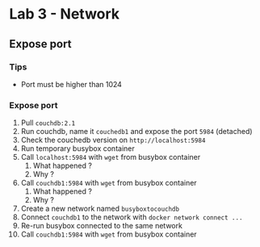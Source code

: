 # Lab 3 - Network

## Expose port

### Tips

- Port must be higher than 1024

### Expose port

1. Pull `couchdb:2.1`
2. Run couchdb, name it `couchedb1` and expose the port `5984` (detached)
3. Check the couchedb version on `http://localhost:5984`
4. Run temporary busybox container
5. Call `localhost:5984` with `wget` from busybox container
   1. What happened ?
   2. Why ?
6. Call `couchdb1:5984` with `wget` from busybox container
   1. What happened ?
   2. Why ?
7. Create a new network named `busyboxtocouchdb`
8. Connect `couchdb1` to the network with `docker network connect ...`
9. Re-run busybox connected to the same network
10. Call `couchdb1:5984` with `wget` from busybox container